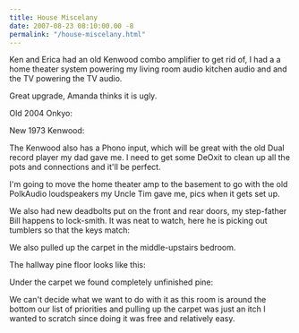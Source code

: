 ```yaml
---
title: House Miscelany
date: 2007-08-23 08:10:00.00 -8
permalink: "/house-miscelany.html"
---
```

Ken and Erica had an old Kenwood combo amplifier to get rid of, I had a a home theater system powering my living room audio kitchen audio and and the TV powering the TV audio.

Great upgrade, Amanda thinks it is ugly.

Old 2004 Onkyo:


New 1973 Kenwood:


The Kenwood also has a Phono input, which will be great with the old Dual record player my dad gave me. I need to get some DeOxit to clean up all the pots and connections and it'll be perfect.

I'm going to move the home theater amp to the basement to go with the old PolkAudio loudspeakers my Uncle Tim gave me, pics when it gets set up.

We also had new deadbolts put on the front and rear doors, my step-father Bill happens to lock-smith. It was neat to watch, here he is picking out tumblers so that the keys match:

We also pulled up the carpet in the middle-upstairs bedroom.

The hallway pine floor looks like this:

Under the carpet we found completely unfinished pine:


We can't decide what we want to do with it as this room is around the bottom our list of priorities and pulling up the carpet was just an itch I wanted to scratch since doing it was free and relatively easy.
